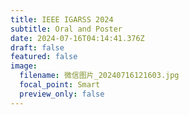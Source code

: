 ```yaml
---
title: IEEE IGARSS 2024
subtitle: Oral and Poster
date: 2024-07-16T04:14:41.376Z
draft: false
featured: false
image:
  filename: 微信图片_20240716121603.jpg
  focal_point: Smart
  preview_only: false
---
```

